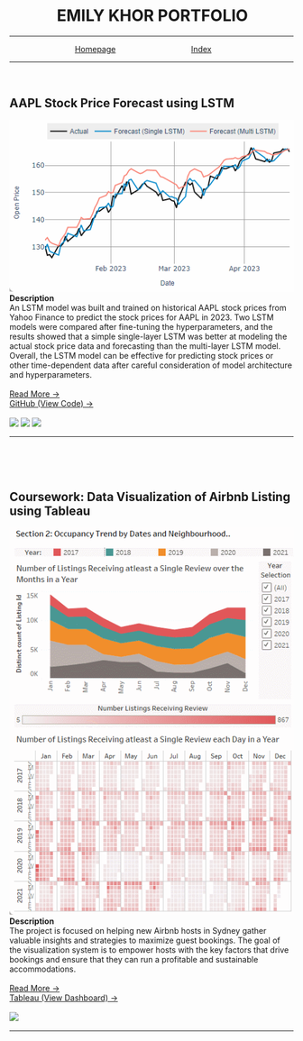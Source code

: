 # &emsp;&emsp;&emsp;EMILY KHOR PORTFOLIO

---

<span style="color:white">&emsp;&emsp;&emsp;&emsp;&emsp;&emsp;&emsp;&emsp;</span>
[Homepage](./)
<span style="color:white">&emsp;&emsp;&emsp;&emsp;&emsp;&emsp;&emsp;&emsp;&emsp;</span>
[Index](./pages/pageindex.md)

---

<br>

<a name="projectpage1"></a>
## AAPL Stock Price Forecast using LSTM
[![insert image](/images/mainplot_blink.gif)](./pages/projectpage1.html)
<br>
**Description**
<br>
An LSTM model was built and trained on historical AAPL stock prices from Yahoo Finance to predict the stock prices for AAPL in 2023. 
Two LSTM models were compared after fine-tuning the hyperparameters, and the results showed that a simple single-layer LSTM was better at modeling the actual stock price data and forecasting than the multi-layer LSTM model. 
<br>
Overall, the LSTM model can be effective for predicting stock prices or other time-dependent data after careful consideration of model architecture and hyperparameters.
<br>
<br>
[Read More &#x2192;](./pages/projectpage1.html)
<br>
[GitHub (View Code) &#x2192;](https://github.com/MK-ek11/stock_price_forecast_with_LSTM)
<br>
<br>
[![](https://img.shields.io/badge/-Jupyter-white?logo=jupyter&style=plastic)](#)
[![](https://img.shields.io/badge/-Python-white?logo=python&style=plastic)](#)
[![](https://img.shields.io/badge/-PyTorch-%23EE4C2C?logo=pytorch&logoColor=white&style=plastic)](#)
<br>

---

<br>
<br>
<br>

<a name="cwpage4"></a>
## Coursework: Data Visualization of Airbnb Listing using Tableau
[![insert image](/images/tableau1.gif)](./pages/cwpage4.html)
<br>
**Description**
<br>
The project is focused on helping new Airbnb hosts in Sydney gather valuable insights and strategies to maximize guest bookings. 
The goal of the visualization system is to empower hosts with the key factors that drive bookings and ensure that they can run a profitable and sustainable accommodations.
<br>
<br>
[Read More &#x2192;](./pages/cwpage4.html)
<br>
[Tableau (View Dashboard) &#x2192;](https://public.tableau.com/views/DashboardObjective2/DashboardObjective2?:language=en-US&:display_count=n&:origin=viz_share_link)
<br>
<br>
[![](https://img.shields.io/badge/-Tableau-white?logo=tableau&style=plastic)](#)
<br>

---

<br>
<br>
<br>

<!---
<a name="cwpage3"></a>
### Coursework: Implementation of XAI and Adversarial Attack on Pre-Trained CNN Models
Insert Image
<br>
Insert Description 
<br>
<br>
[Read More &#x2192;](#)
<br>
[GitHub (View Code)](#)
<br>
<br>
[![](https://img.shields.io/badge/-Jupyter-white?logo=jupyter&style=plastic)](#)
[![](https://img.shields.io/badge/-Python-white?logo=python&style=plastic)](#)
[![](https://img.shields.io/badge/-Keras-%23D00000?logo=keras&style=plastic)](#)
<br>
<br>
<br>


<a name="cwpage2"></a>
### Coursework: Write a Code to Implement Fuzzy Clustering using EM Algorithm
Insert Image
<br>
Insert Description 
<br>
<br>
[Read More &#x2192;](#)
<br>
[GitHub (View Code)](#)
<br>
<br>
[![](https://img.shields.io/badge/-Python-white?logo=python&style=plastic)](#)
[![](https://img.shields.io/badge/-NumPy-%23013243?logo=numpy&style=plastic)](#)
[![](https://img.shields.io/badge/-Pandas-%23150458?logo=pandas&style=plastic)](#)
<br>
<br>
<br>


<a name="cwpage1"></a>
### Coursework: Write a Code to Implement Nested-Loop Algorithm for Outlier Detection
Insert Image
<br>
Insert Description 
<br>
<br>
[Read More &#x2192;](#)
<br>
[GitHub (View Code)](#)
<br>
<br>
[![](https://img.shields.io/badge/-Python-white?logo=python&style=plastic)](#)
[![](https://img.shields.io/badge/-NumPy-%23013243?logo=numpy&style=plastic)](#)
[![](https://img.shields.io/badge/-Pandas-%23150458?logo=pandas&style=plastic)](#)
<br>
<br>
<br>
-->




<!---
<sub><sup>Hosted on Github Pages : [MK-ek11/emilyportfolio](https://github.com/MK-ek11/emilyportfolio)</sup></sub>
-->
